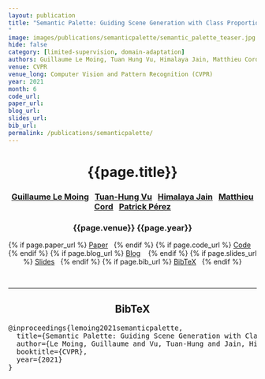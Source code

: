 ```yaml
---
layout: publication
title: "Semantic Palette: Guiding Scene Generation with Class Proportions
"
image: images/publications/semanticpalette/semantic_palette_teaser.jpg
hide: false
category: [limited-supervision, domain-adaptation]
authors: Guillaume Le Moing, Tuan Hung Vu, Himalaya Jain, Matthieu Cord, and Patrick Pérez
venue: CVPR
venue_long: Computer Vision and Pattern Recognition (CVPR)
year: 2021
month: 6
code_url:
paper_url: 
blog_url: 
slides_url: 
bib_url: 
permalink: /publications/semanticpalette/
---
```


<h1 align="center"> {{page.title}} </h1>
<!-- Simple call of authors -->
<!-- <h3 align="center"> {{page.authors}} </h3> -->
<!-- Alternatively you can add links to author pages -->
<h3 align="center"> <a href="https://www.linkedin.com/in/guillaume-le-moing-ab7706142/">Guillaume Le Moing</a>&nbsp;&nbsp; <a href="https://tuanhungvu.github.io/">Tuan-Hung Vu</a>&nbsp;&nbsp; <a href="https://himalayajain.github.io/">Himalaya Jain</a>&nbsp;&nbsp; <a href="http://webia.lip6.fr/~cord/">Matthieu Cord</a>&nbsp;&nbsp; <a href="https://ptrckprz.github.io/">Patrick Pérez</a> </h3>


<h3 align="center"> {{page.venue}} {{page.year}} </h3>

<div align="center">
  <p>
    {% if page.paper_url %}
    <a href="{{ page.paper_url }}"><i class="far fa-file-pdf"></i> Paper</a>&nbsp;&nbsp;
    {% endif %}
    {% if page.code_url %}
    <a href="{{ page.code_url }}"><i class="fab fa-github"></i> Code</a> &nbsp;&nbsp;
    {% endif %}
    {% if page.blog_url %}
    <a href="{{ page.blog_url }}"><i class="fab fa-blogger"></i> Blog</a> &nbsp;&nbsp;
    {% endif %}
    {% if page.slides_url %}
    <a href="{{ page.slides_url }}"><i class="far fa-file-pdf"></i> Slides</a>&nbsp;&nbsp;
    {% endif %}
    {% if page.bib_url %}
    <a href="{{ page.bib_url}}"><i class="far fa-file-alt"></i> BibTeX</a>&nbsp;&nbsp;
    {% endif %}
  </p>
</div>

<br>
<hr>

<h2  align="center">BibTeX</h2>
<left>
  <pre class="bibtex-box">
@inproceedings{lemoing2021semanticpalette,
  title={Semantic Palette: Guiding Scene Generation with Class Proportions},
  author={Le Moing, Guillaume and Vu, Tuan-Hung and Jain, Himalaya and Cord, Mathieu and P{\'e}rez, Patrick},
  booktitle={CVPR},
  year={2021}
}</pre>
</left>

<br>
